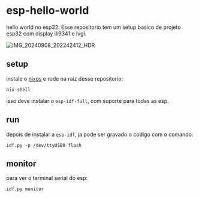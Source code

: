 # esp-hello-world
hello world no esp32. Esse repositorio tem um setup basico de projeto esp32 com display ili9341 e lvgl.


![IMG_20240808_202242412_HDR](https://github.com/user-attachments/assets/88572489-118f-44aa-8c44-ed636c5e8c2c)


## setup
instale o [nixos](https://nixos.org/download/) e rode na raiz desse repositorio:
```shell
nix-shell
```
isso deve instalar o `esp-idf-full`, com suporte para todas as esp.

## run
depois de instalar a `esp-idf`, ja pode ser gravado o codigo com o comando:
```shell
idf.py -p /dev/ttyUSB0 flash
```
## monitor
para ver o terminal serial do esp:
```shell
idf.py monitor
```

